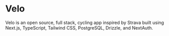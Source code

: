 # Velo

Velo is an open source, full stack, cycling app inspired by Strava built using Next.js, TypeScript, Tailwind CSS, PostgreSQL, Drizzle, and NextAuth.
